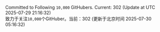 Committed to Following `10,000` GitHubers. Current: <!-- FOLLOWING_COUNT -->302<!-- FOLLOWING_COUNT --> (Update at UTC <!-- LAST_UPDATED -->2025-07-29 21:16:32<!-- LAST_UPDATED -->)<br>
致力于关注`10,000`个GitHuber。当前：<!-- FOLLOWING_COUNT -->302<!-- FOLLOWING_COUNT --> (更新于北京时间 <!-- LAST_UPDATED_CST -->2025-07-30 05:16:32<!-- LAST_UPDATED_CST -->)
